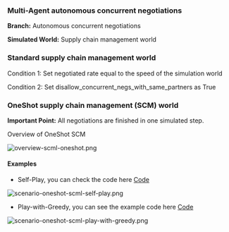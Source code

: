 ### Multi-Agent autonomous concurrent negotiations

**Branch:** Autonomous concurrent negotiations

**Simulated World:** Supply chain management world

### Standard supply chain management world

Condition 1: Set negotiated rate equal to the speed of the simulation world

Condition 2: Set disallow_concurrent_negs_with_same_partners as True

### OneShot supply chain management (SCM) world

**Important Point:** All negotiations are finished in one simulated step.

Overview of OneShot SCM

![overview-scml-oneshot.png](https://i.loli.net/2021/05/25/Hi8okqGWnFB7XIA.png)

#### Examples

- Self-Play, you can check the code here [Code]()

![scenario-oneshot-scml-self-play.png](https://i.loli.net/2021/05/25/M1NjBlIAXtkG753.png)

- Play-with-Greedy, you can see the example code here [Code]()

![scenario-oneshot-scml-play-with-greedy.png](https://i.loli.net/2021/05/25/zds9b5NhUuJYa3Q.png)
